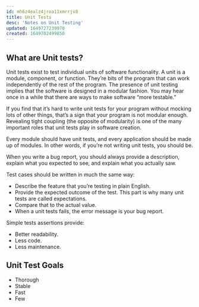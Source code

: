 ```yaml
---
id: mh6z4ealz4jroa11xmrrjv8
title: Unit Tests
desc: 'Notes on Unit Testing'
updated: 1649727239970
created: 1649702499850
---
```

## What are Unit tests?

Unit tests exist to test individual units of software functionality. A unit is a module, component, or function. They’re bits of the program that can work independently of the rest of the program. The presence of unit testing implies that the software is designed in a modular fashion. You may hear once in a while that there are ways to make software “more testable.”

If you find that it’s hard to write unit tests for your program without mocking lots of other things, that’s a sign that your program is not modular enough. Revealing tight coupling (the opposite of modularity) is one of the many important roles that unit tests play in software creation.

Every module should have unit tests, and every application should be made up of modules. In other words, if you’re not writing unit tests, you should be.

When you write a bug report, you should always provide a description, explain what you expected to see, and explain what you actually saw.

Test cases should be written in much the same way:

- Describe the feature that you’re testing in plain English.
- Provide the expected outcome of the test. This part is why many unit tests are called expectations.
- Compare that to the actual value.
- When a unit tests fails, the error message is your bug report.

Simple tests assertions provide:

- Better readability.
- Less code.
- Less maintenance.

## Unit Test Goals

- Thorough
- Stable
- Fast
- Few
